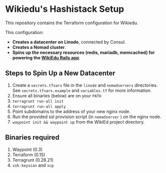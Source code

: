 # Wikiedu's Hashistack Setup

This repository contains the Terraform configuration for Wikiedu.

This configuration:

* **Creates a datacenter on Linode**, connected by Consul.
* **Creates a Nomad cluster**.
* **Spins up the necessary resources (redis, mariadb, memcached) for powering the [WikiEdu Rails app](https://github.com/WikiEducationFoundation/WikiEduDashboard)**.

## Steps to Spin Up a New Datacenter

1. Create a `secrets.tfvars` file in the `linode` and `nomadservers` directories. See `secrets.tfvars.example` and `variables.tf` for more information.
1. Ensure all binaries (below) are on your `PATH`
1. `terragrunt run-all init`
1. `terragrunt run-all apply`
1. Point subdomains to the address of your new nginx node.
1. Run the provided ssl provision script (in `nomadserver` ) on the nginx node.
1. `waypoint init && waypoint up` from the WikiEd project directory.

## Binaries required

1. Waypoint (0.3)
2. Terraform (0.15)
3. Terragrunt (0.28.21)
4. `ssh-keyscan` and `scp`
